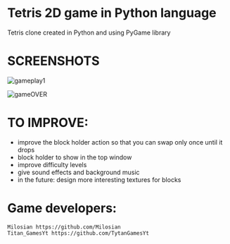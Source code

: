 # Tetris 2D game in Python language
Tetris clone created in Python and using PyGame library

# SCREENSHOTS
![gameplay1](https://github.com/Milosian/PYTetris/assets/93874492/686faad6-e832-4924-b4c3-6435897d4902)

![gameOVER](https://github.com/Milosian/PYTetris/assets/93874492/c388acd6-2d11-480a-8208-c8e63aa0cd22)

# TO IMPROVE:
- improve the block holder action so that you can swap only once until it drops
- block holder to show in the top window
- improve difficulty levels
- give sound effects and background music
- in the future: design more interesting textures for blocks

# Game developers:
	Milosian https://github.com/Milosian
	Titan_GamesYt https://github.com/TytanGamesYt
